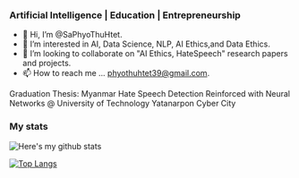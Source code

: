 ### Artificial Intelligence | Education | Entrepreneurship

- 👋 Hi, I’m @SaPhyoThuHtet.
- 👀 I’m interested in AI, Data Science, NLP, AI Ethics,and Data Ethics.
- 💞️ I’m looking to collaborate on "AI Ethics, HateSpeech" research papers and projects.
- 📫 How to reach me ... phyothuhtet39@gmail.com.

Graduation Thesis: Myanmar Hate Speech Detection Reinforced with Neural Networks @ University of Technology Yatanarpon Cyber City

### My stats
![Here's my github stats](https://github-readme-stats.vercel.app/api?username=saphyothuhtet)

[![Top Langs](https://github-readme-stats.vercel.app/api/top-langs/?username=SaPhyoThuHtet&layout=compact)](https://github.com/anuraghazra/github-readme-stats)

